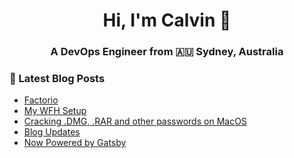 <h1 align="center">Hi, I'm Calvin 👋</h1>
<h3 align="center">A DevOps Engineer from 🇦🇺 Sydney, Australia</h3>


### 📖 Latest Blog Posts

<!-- BLOG-POST-LIST:START -->
- [Factorio](https://calvin.me/factorio)
- [My WFH Setup](https://calvin.me/my-wfh-setup)
- [Cracking .DMG, .RAR and other passwords on MacOS](https://calvin.me/cracking-passwords-on-macos)
- [Blog Updates](https://calvin.me/gatsby-updates)
- [Now Powered by Gatsby](https://calvin.me/now-powered-by-gatsby)
<!-- BLOG-POST-LIST:END -->
